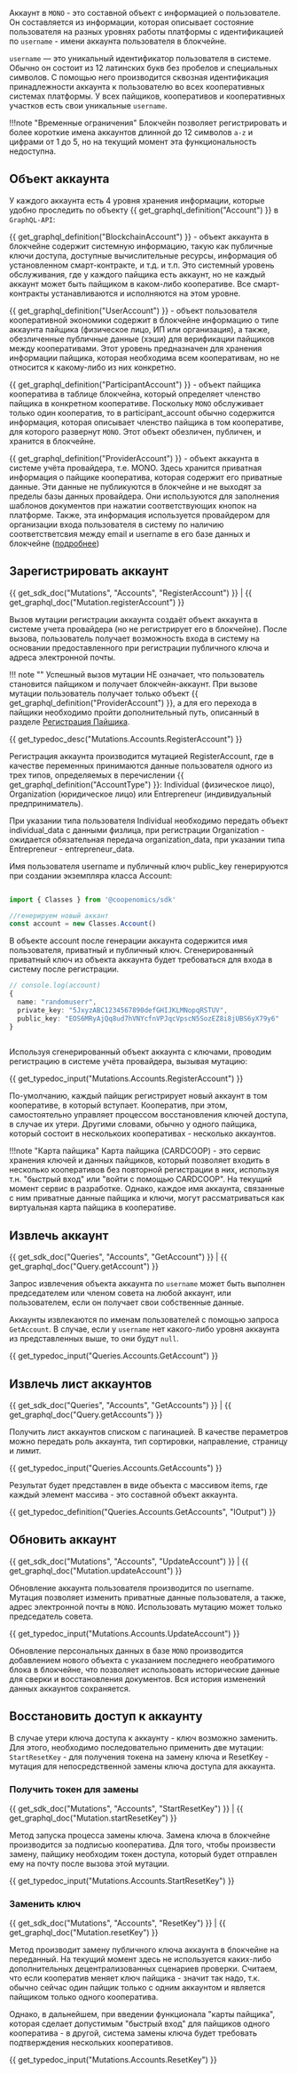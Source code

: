 Аккаунт в `MONO` - это составной объект с информацией о пользователе. Он составляется из информации, которая описывает состояние пользователя на разных уровнях работы платформы с идентификацией по `username` - имени аккаунта пользователя в блокчейне. 

`username` — это уникальный идентификатор пользователя в системе. Обычно он состоит из 12 латинских букв без пробелов и специальных символов. С помощью него производится сквозная идентификация принадлежности аккаунта к пользователю во всех кооперативных системах платформы. У всех пайщиков, кооперативов и кооперативных участков есть свои уникальные `username`.

!!!note "Временные ограничения"
    Блокчейн позволяет регистрировать и более короткие имена аккаунтов длинной до 12 символов `a-z` и цифрами от 1 до 5, но на текущий момент эта функциональность недоступна. 

## Объект аккаунта
У каждого аккаунта есть 4 уровня хранения информации, которые удобно проследить по объекту {{ get_graphql_definition("Account") }} в `GraphQL-API`: 

{{ get_graphql_definition("BlockchainAccount") }} -  объект аккаунта в блокчейне содержит системную информацию, такую как публичные ключи доступа, доступные вычислительные ресурсы, информация об установленном смарт-контракте, и т.д. и т.п. Это системный уровень обслуживания, где у каждого пайщика есть аккаунт, но не каждый аккаунт может быть пайщиком в каком-либо кооперативе. Все смарт-контракты устанавливаются и исполняются на этом уровне. 

{{ get_graphql_definition("UserAccount") }} -  объект пользователя кооперативной экономики содержит в блокчейне информацию о типе аккаунта пайщика (физическое лицо, ИП или организация), а также, обезличенные публичные данные (хэши) для верификации пайщиков между кооперативами. Этот уровень предназначен для хранения информации пайщика, которая необходима всем кооперативам, но не относится к какому-либо из них конкретно. 

{{ get_graphql_definition("ParticipantAccount") }} -  объект пайщика кооператива в таблице блокчейна, который определяет членство пайщика в конкретном кооперативе. Поскольку `MONO` обслуживает только один кооператив, то в participant_account обычно содержится информация, которая описывает членство пайщика в том кооперативе, для которого развернут `MONO`. Этот объект обезличен, публичен, и хранится в блокчейне. 

{{ get_graphql_definition("ProviderAccount") }} -  объект аккаунта в системе учёта провайдера, т.е. MONO. Здесь хранится приватная информация о пайщике кооператива, которая содержит его приватные данные. Эти данные не публикуются в блокчейне и не выходят за пределы базы данных провайдера. Они используются для заполнения шаблонов документов при нажатии соответствующих кнопок на платформе. Также, эта информация используется провайдером для организации входа пользователя в систему по наличию соответстветсвия между email и username в его базе данных и блокчейне ([подробнее](/documentation/auth/#about-auth))


<a id="register-account"></a>
## Зарегистрировать аккаунт
{{ get_sdk_doc("Mutations", "Accounts", "RegisterAccount") }} | {{ get_graphql_doc("Mutation.registerAccount") }}

Вызов мутации регистрации аккаунта создаёт объект аккаунта в системе учета провайдера (но не регистрирует его в блокчейне). После вызова, пользователь получает возможность входа в систему на основании предоставленного при регистрации публичного ключа и адреса электронной почты. 


!!! note ""
    Успешный вызов мутации НЕ означает, что пользователь становится пайщиком и получает блокчейн-аккаунт. При вызове мутации пользователь получает только объект {{ get_graphql_definition("ProviderAccount") }}, а для его перехода в пайщики необходимо пройти дополнительный путь, описанный в разделе [Регистрация Пайщика](/documentation/participants). 

{{ get_typedoc_desc("Mutations.Accounts.RegisterAccount") }}


Регистрация аккаунта производится мутацией RegisterAccount, где в качестве переменных принимаются данные пользователя одного из трех типов, определяемых в перечислении {{ get_graphql_definition("AccountType") }}: Individual (физическое лицо), Organization (юридическое лицо) или Entrepreneur (индивидуальный предприниматель).

При указании типа пользователя Individual необходимо передать объект individual_data с данными физлица, при регистрации Organization - ожидается обязательная передача organization_data, при указании типа Entrepreneur - entrepreneur_data. 
 
Имя пользователя username и публичный ключ public_key генерируются при создании экземпляра класса Account: 

```typescript

import { Classes } from '@coopenomics/sdk'

//генерируем новый аккант
const account = new Classes.Account()

```

В объекте account после генерации аккаунта содержится имя пользователя, приватный и публичный ключ. Сгенерированный приватный ключ из объекта аккаунта будет требоваться для входа в систему после регистрации. 
  
```typescript
// console.log(account)
{
  name: "randomuserr",
  private_key: "5JxyzABC1234567890defGHIJKLMNopqRSTUV",
  public_key: "EOS6MRyAjQq8ud7hVNYcfnVPJqcVpscN5SozEZ8i8jUBS6yX79y6"
}
  
```

Используя сгенерированный объект аккаунта с ключами, проводим регистрацию в системе учёта провайдера, вызывая мутацию:

{{ get_typedoc_input("Mutations.Accounts.RegisterAccount") }}

По-умолчанию, каждый пайщик регистрирует новый аккаунт в том кооперативе, в который вступает. Кооператив, при этом, самостоятельно управляет процессом восстановления ключей доступа, в случае их утери. Другими словами, обычно у одного пайщика, который состоит в несколькоих кооперативах - несколько аккаунтов. 

!!!note "Карта пайщика"
    Карта пайщика (CARDCOOP) - это сервис хранения ключей и данных пайщиков, который позволяет входить в несколько кооперативов без повторной регистрации в них, используя т.н. "быстрый вход" или "войти с помощью CARDCOOP". На текущий момент сервис в разработке. Однако, каждое имя аккаунта, связанные с ним приватные данные пайщика и ключи, могут рассматриваться как виртуальная карта пайщика в кооперативе.

<a id="get-account"></a>
## Извлечь аккаунт
{{ get_sdk_doc("Queries", "Accounts", "GetAccount") }} | {{ get_graphql_doc("Query.getAccount") }}

Запрос извлечения объекта аккаунта по `username` может быть выполнен председателем или членом совета на любой аккаунт, или пользователем, если он получает свои собственные данные.

Аккаунты извлекаются по именам пользователей с помощью запроса `GetAccount`. В случае, если у `username` нет какого-либо уровня аккаунта из представленных выше, то они будут `null`. 

{{ get_typedoc_input("Queries.Accounts.GetAccount") }}

<a id="get-accounts"></a>
## Извлечь лист аккаунтов
{{ get_sdk_doc("Queries", "Accounts", "GetAccounts") }} | {{ get_graphql_doc("Query.getAccounts") }}

Получить лист аккаунтов списком с пагинацией. В качестве пераметров можно передать роль аккаунта, тип сортировки, направление, страницу и лимит. 

{{ get_typedoc_input("Queries.Accounts.GetAccounts") }}

Результат будет представлен в виде объекта с массивом items, где каждый элемент массива - это составной объект аккаунта.

{{ get_typedoc_definition("Queries.Accounts.GetAccounts", "IOutput") }}


<a id="update-account"></a>
## Обновить аккаунт
{{ get_sdk_doc("Mutations", "Accounts", "UpdateAccount") }} | {{ get_graphql_doc("Mutation.updateAccount") }}


Обновление аккаунта пользователя производится по username. Мутация позволяет изменить приватные данные пользователя, а также, адрес электронной почты в `MONO`. Использовать мутацию может только председатель совета. 

{{ get_typedoc_input("Mutations.Accounts.UpdateAccount") }}

Обновление персональных данных в базе `MONO` производится добавлением нового объекта с указанием последнего необратимого блока в блокчейне, что позволяет использовать исторические данные для сверки и восстановления документов. Вся история изменений данных аккаунтов сохраняется. 


<a id="reset-key"></a>
## Восстановить доступ к аккаунту
В случае утери ключа доступа к аккаунту - ключ возможно заменить. Для этого, необходимо последовательно применить две мутации: `StartResetKey` - для получения токена на замену ключа и ResetKey - мутация для непосредственной замены ключа доступа для аккаунта.

### Получить токен для замены
{{ get_sdk_doc("Mutations", "Accounts", "StartResetKey") }} | {{ get_graphql_doc("Mutation.startResetKey") }}

Метод запуска процесса замены ключа. Замена ключа в блокчейне производится за подписью кооператива. Для того, чтобы произвести замену, пайщику необходим токен доступа, который будет отправлен ему на почту после вызова этой мутации. 


{{ get_typedoc_input("Mutations.Accounts.StartResetKey") }}


### Заменить ключ
{{ get_sdk_doc("Mutations", "Accounts", "ResetKey") }} | {{ get_graphql_doc("Mutation.resetKey") }}

Метод производит замену публичного ключа аккаунта в блокчейне на переданный. На текущий момент здесь не используется каких-либо дополнительных децентрализованных сценариев проверки. Считаем, что если кооператив меняет ключ пайщика - значит так надо, т.к. обычно сейчас один пайщик только с одним аккаунтом и является пайщиком только одного кооператива.

Однако, в дальнейшем, при введении функционала "карты пайщика", которая сделает допустимым "быстрый вход" для пайщиков одного кооператива - в другой, система замены ключа будет требовать подтверждения нескольких кооперативов. 

{{ get_typedoc_input("Mutations.Accounts.ResetKey") }}


<!-- ## Удалить аккаунт
{{ get_sdk_doc("Mutations", "Accounts", "RegisterAccount") }} | {{ get_graphql_doc("Mutation.registerAccount") }}

{{ get_typedoc_desc("Mutations.Accounts.DeleteAccount") }}
 -->





